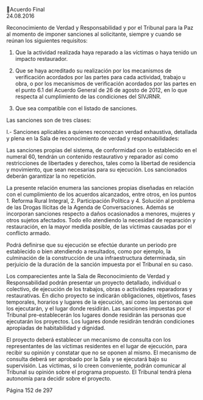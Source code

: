 Acuerdo Final  
24.08.2016  

Reconocimiento  de  Verdad  y  Responsabilidad  y  por  el  Tribunal  para  la  Paz  al  momento  de  imponer 
sanciones al solicitante, siempre y cuando se reúnan los siguientes requisitos:  
 
1. Que la actividad realizada haya reparado a las víctimas o haya tenido un impacto restaurador. 
 
2. Que se haya acreditado su realización por los mecanismos de verificación acordados por las partes 
para cada actividad, trabajo u obra, o por los mecanismos de verificación acordados por las partes 
en el punto 6.1 del Acuerdo General de 26 de agosto de 2012, en lo que respecta al cumplimiento 
de las condiciones del SIVJRNR. 
 
3. Que sea compatible con el listado de sanciones.  
 
Las sanciones son de tres clases: 
 
I.- Sanciones aplicables a quienes reconozcan verdad exhaustiva, detallada y plena en la Sala de 
reconocimiento de verdad y responsabilidades: 
 
Las  sanciones  propias  del  sistema,  de  conformidad  con  lo  establecido  en  el  numeral  60,  tendrán  un 
contenido restaurativo y reparador así como restricciones de libertades y derechos, tales como la libertad 
de residencia y movimiento, que sean necesarias para su ejecución. Los sancionados deberán garantizar 
la no repetición. 
 
La  presente  relación  enumera  las  sanciones  propias  diseñadas  en  relación  con  el  cumplimiento  de  los 
acuerdos alcanzados, entre otros, en los puntos 1. Reforma Rural Integral, 2. Participación Política y 4. 
Solución  al  problema  de  las  Drogas  Ilícitas  de  la  Agenda  de  Conversaciones.  Además  se  incorporan 
sanciones  respecto  a  daños  ocasionados  a  menores,  mujeres  y  otros  sujetos  afectados.  Todo  ello 
atendiendo  la  necesidad  de  reparación  y  restauración,  en  la  mayor  medida  posible,  de  las  víctimas 
causadas por el conflicto armado. 
 
Podrá  definirse  que  su  ejecución  se  efectúe  durante  un  periodo  pre  establecido  o  bien  atendiendo  a 
resultados, como por ejemplo, la culminación de la construcción de una infraestructura determinada, sin 
perjuicio de la duración de la sanción impuesta por el Tribunal en su caso.  
 
Los comparecientes ante la Sala de Reconocimiento de Verdad y Responsabilidad podrán presentar un 
proyecto detallado, individual o colectivo, de ejecución de los trabajos, obras o actividades reparadoras y 
restaurativas. En dicho proyecto se indicarán obligaciones, objetivos, fases temporales, horarios y lugares 
de  la  ejecución,  así  como  las  personas  que  los  ejecutarán,  y  el  lugar  donde  residirán.  Las  sanciones 
impuestas por el Tribunal pre-establecerán los lugares donde residirán las personas que ejecutarán los 
proyectos. Los lugares donde residirán tendrán condiciones apropiadas de habitabilidad y dignidad.   
 
El proyecto deberá establecer un mecanismo de consulta con los representantes de las víctimas residentes 
en el lugar de ejecución, para recibir su opinión y constatar que no se oponen al mismo. El mecanismo de 
consulta  deberá  ser  aprobado  por  la  Sala  y  se  ejecutará  bajo  su  supervisión.    Las  víctimas,  si  lo  creen 
conveniente, podrán comunicar al Tribunal su opinión sobre el programa propuesto. El Tribunal tendrá 
plena autonomía para decidir sobre el proyecto.   
 
Página 152 de 297 
 


